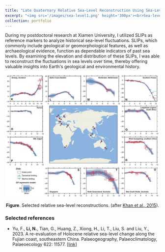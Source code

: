 ```yaml
---
title: "Late Quaternary Relative Sea-Level Reconstruction Using Sea-Level Index Points (SLIPs)"
excerpt: "<img src='/images/sea-level1.png' height='300px'><br>Sea-level change trends between 1993 and 2021. (Data from [University of Hawaii](https://uhslc.soest.hawaii.edu/))"
collection: portfolio
---
```


During my postdoctoral research at Xiamen University, I utilized SLIPs as reference markers to analyze historical sea-level fluctuations. SLIPs, which commonly include geological or geomorphological features, as well as archaeological evidence, function as dependable indicators of past sea levels. By examining the elevation and distribution of these SLIPs, I was able to reconstruct the fluctuations in sea levels over time, thereby offering valuable insights into Earth's geological and environmental history.
<Center>
<img src='/images/sea-level3.jpg' width='900px'>

  <b>Figure</b>.  Selected relative sea-level reconstructions. (after [Khan et al., 2015](https://doi.org/10.1007/s40641-015-0029-z)).
</Center>

### Selected references
* Yu, F., **Li, N.**, Tian, G., Huang, Z., Xiong, H., Li, T., Liu, S. and Liu, Y., 2023. A re-evaluation of Holocene relative sea-level change along the Fujian coast, southeastern China. Palaeogeography, Palaeoclimatology, Palaeoecology 622: 11577. [[link](https://doi.org/10.1016/j.palaeo.2023.111577)]
